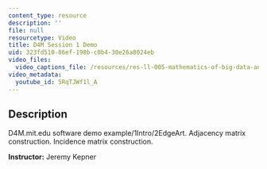 ```yaml
---
content_type: resource
description: ''
file: null
resourcetype: Video
title: D4M Session 1 Demo
uid: 323fd510-86ef-198b-c0b4-30e26a8024eb
video_files:
  video_captions_file: /resources/res-ll-005-mathematics-of-big-data-and-machine-learning-january-iap-2020/class-videos/d4m-session-1-demo/5RqTJWf1l_A.vtt
video_metadata:
  youtube_id: 5RqTJWf1l_A
---
```


Description
-----------

D4M.mit.edu software demo example/1Intro/2EdgeArt. Adjacency matrix construction. Incidence matrix construction.

**Instructor:** Jeremy Kepner